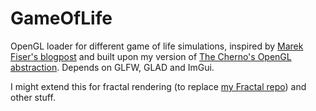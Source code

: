# GameOfLife
OpenGL loader for different game of life simulations, inspired by [Marek Fiser's blogpost](http://www.marekfiser.com/Projects/Conways-Game-of-Life-on-GPU-using-CUDA) and built upon my version of [The Cherno's OpenGL abstraction](https://www.youtube.com/playlist?list=PLlrATfBNZ98foTJPJ_Ev03o2oq3-GGOS2). Depends on GLFW, GLAD and ImGui.

I might extend this for fractal rendering (to replace [my Fractal repo](https://github.com/Y99dr451l/Fractal)) and other stuff.
